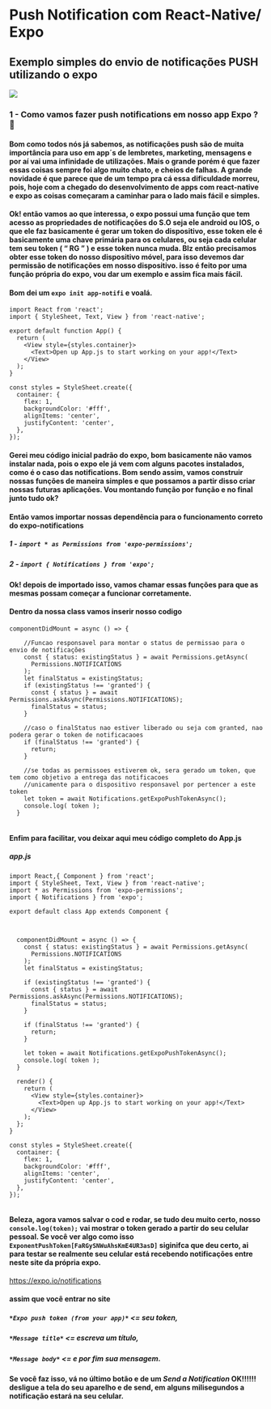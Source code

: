 # Push Notification com React-Native/ Expo
## Exemplo simples do envio de notificações PUSH utilizando o expo

<img src="https://braze-marketing-assets.s3.amazonaws.com/images/iOS12_1120x660_190325_133100.gif">

### 1 - Como vamos fazer push notifications em nosso app Expo ? 🤷‍ 
#### Bom como todos nós já sabemos, as notificações push são de muita importância para uso em app´s de lembretes, marketing, mensagens e por aí vai uma infinidade de utilizações. Mais o grande porém é que fazer essas coisas sempre foi algo muito chato, e cheios de falhas. A grande novidade é que parece que de um tempo pra cá essa dificuldade morreu, pois, hoje com a chegado do desenvolvimento de apps com react-native e expo as coisas começaram a caminhar para o lado mais fácil e simples.
#### Ok! então vamos ao que interessa, o expo possui uma função que tem acesso as propriedades de notificações do S.O seja ele android ou IOS, o que ele faz basicamente é gerar um token do dispositivo, esse token ele é basicamente uma chave primária para os celulares, ou seja cada celular tem seu token ( “ RG ” ) e esse token nunca muda. Blz então precisamos obter esse token do nosso dispositivo móvel, para isso devemos dar permissão de notificações em nosso dispositivo. isso é feito por uma função própria do expo, vou dar um exemplo e assim fica mais fácil. 
#### Bom dei um `expo init app-notifi` e voalá.
```
import React from 'react';
import { StyleSheet, Text, View } from 'react-native';

export default function App() {
  return (
    <View style={styles.container}>
      <Text>Open up App.js to start working on your app!</Text>
    </View>
  );
}

const styles = StyleSheet.create({
  container: {
    flex: 1,
    backgroundColor: '#fff',
    alignItems: 'center',
    justifyContent: 'center',
  },
});

```
#### Gerei meu código inicial padrão do expo, bom basicamente não vamos instalar nada, pois o expo ele já vem com alguns pacotes instalados, como é o caso das notifications. Bom sendo assim, vamos construir nossas funções de maneira simples e que possamos a partir disso criar nossas futuras aplicações. Vou montando função por função e no final junto tudo ok?

#### Então vamos importar nossas dependência para o funcionamento correto do expo-notifications
  ##### 1 - `import * as Permissions from 'expo-permissions';`
  ##### 2 - `import { Notifications } from 'expo';`

#### Ok! depois de importado isso, vamos chamar essas funções para que as mesmas possam começar a funcionar corretamente.
#### Dentro da nossa class vamos inserir nosso codigo
```
componentDidMount = async () => {

    //Funcao responsavel para montar o status de permissao para o envio de notificações 
    const { status: existingStatus } = await Permissions.getAsync(
      Permissions.NOTIFICATIONS
    );
    let finalStatus = existingStatus;
    if (existingStatus !== 'granted') {
      const { status } = await Permissions.askAsync(Permissions.NOTIFICATIONS);
      finalStatus = status;
    }
    
    //caso o finalStatus nao estiver liberado ou seja com granted, nao podera gerar o token de notificacaoes 
    if (finalStatus !== 'granted') {
      return;
    }
    
    //se todas as permissoes estiverem ok, sera gerado um token, que tem como objetivo a entrega das notificacoes 
    //unicamente para o dispositivo responsavel por pertencer a este token
    let token = await Notifications.getExpoPushTokenAsync();
    console.log( token );
  }
  
```

#### Enfim para facilitar, vou deixar aqui meu código completo do App.js 
##### app.js
```
import React,{ Component } from 'react';
import { StyleSheet, Text, View } from 'react-native';
import * as Permissions from 'expo-permissions';
import { Notifications } from 'expo';

export default class App extends Component {


        
  componentDidMount = async () => {
    const { status: existingStatus } = await Permissions.getAsync(
      Permissions.NOTIFICATIONS
    );
    let finalStatus = existingStatus;

    if (existingStatus !== 'granted') {
      const { status } = await Permissions.askAsync(Permissions.NOTIFICATIONS);
      finalStatus = status;
    }

    if (finalStatus !== 'granted') {
      return;
    }

    let token = await Notifications.getExpoPushTokenAsync();
    console.log( token );
  }
  
  render() {
    return (
      <View style={styles.container}>
        <Text>Open up App.js to start working on your app!</Text>
      </View>
    );
  };
}

const styles = StyleSheet.create({
  container: {
    flex: 1,
    backgroundColor: '#fff',
    alignItems: 'center',
    justifyContent: 'center',
  },
});


```
#### Beleza, agora vamos salvar o cod e rodar, se tudo deu muito certo, nosso `console.log(token);` vai mostrar o token gerado a partir do seu celular pessoal. Se você ver algo como isso `ExponentPushToken[FaRGySNWuAhsKmE4UR3asD]` siginifca que deu certo, ai para testar se realmente seu celular está recebendo notificações entre neste site da própria expo. 
<a href="https://expo.io/notifications">https://expo.io/notifications</a>
#### assim que você entrar no site 
  ##### `*Expo push token (from your app)*` <= seu token,
  ##### `*Message title*` <= escreva um título,
  ##### `*Message body*` <= e por fim sua mensagem.
 #### Se você faz isso, vá no último botão e de um *Send a Notification* OK!!!!!! desligue a tela do seu aparelho e de send, em alguns milisegundos a notificação estará na seu celular.  

